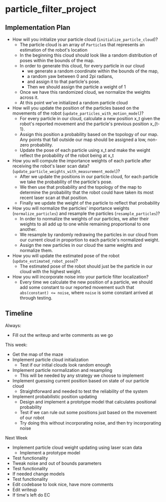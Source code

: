 # particle_filter_project

## Implementation Plan
 - How will you initialize your particle cloud (`initialize_particle_cloud`)?
   - The particle cloud is an array of `Particle`s that represents an estimation of the robot's location
   - In the beginning this cloud should look like a random distribution of poses within the bounds of the map.
   - In order to generate this cloud, for every particle in our cloud
     - we generate a random coordinate within the bounds of the map,
     - a random yaw between 0 and 2pi radians,
     - and assign it to that particle's pose.
     - Then we should assign the particle a weight of 1
   - Once we have this randomized cloud, we normalize the weights across it.
   - At this point we've initialized a random particle cloud
 - How will you update the position of the particles based on the movements of the robot (`update_particles_with_motion_model`)?
   - For every particle in our cloud, calculate a new position x_t given the robot's reported movement and the particle's previous position x_{t-1}.
   - Assign this position a probability based on the topology of our map. Any points that fall outside our map should be assigned a low, non-zero probability.
   - Update the pose of each particle using x_t and make the weight reflect the probability of the robot being at x_t
 - How you will compute the importance weights of each particle after receiving the robot's laser scan data?(`update_particle_weights_with_measurement_model`)?
   - After we update the positions in our particle cloud, for each particle we take the probability of the particle's pose.
   - We then use that probability and the topology of the map to determine the probability that the robot could have taken its most recent laser scan at that position.
   - Finally we update the weight of the particle to reflect that probability
 - How you will normalize the particles' importance weights (`normalize_particles`) and resample the particles (`resample_particles`)?
   - In order to normalize the weights of our particles, we alter their weights to all add up to one while remaining proportional to one another.
   - We resample by randomly redrawing the particles in our cloud from our current cloud in proportion to each particle's normalized weight.
   - Assign the new particles in our cloud the same weights and normalize them.
 - How you will update the estimated pose of the robot (`update_estimated_robot_pose`)?
   - The estimated pose of the robot should just be the particle in our cloud with the highest weight.
 - How you will incorporate noise into your particle filter localization?
   - Every time we calculate the new position of a particle, we should add some constant to our reported movement such that `abs(constant) <= noise`, where `noise` is some constant arrived at through testing.

## Timeline
Always:
- Fill out the writeup and write comments as we go

This week:
- Get the map of the maze
- Implement particle cloud initialization
  - Test if our initial clouds look random enough
- Implement particle normalization and resampling
  - This will be needed by any strategy we choose to implement
- Implement guessing current position based on state of our particle cloud
  - Straightforward and needed to test the reliability of the system
- Implement probabilistic position updating
  - Design and implement a prototype model that calculates positional probability
  - Test if we can rule out some positions just based on the movement of our robot
  - Try doing this without incorporating noise, and then try incorporating noise
  
Next Week
- Implement particle cloud weight updating using laser scan data
  - Implement a prototype model
- Test functionality
- Tweak noise and out of bounds parameters
- Test functionality
- If needed change models
- Test functionality
- Edit codebase to look nice, have more comments
- Edit writeup
- If time's left do EC

